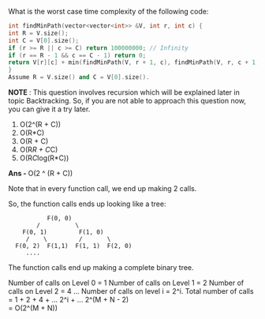 What is the worst case time complexity of the following code:

```C++
int findMinPath(vector<vector<int>> &V, int r, int c) {
int R = V.size();
int C = V[0].size();
if (r >= R || c >= C) return 100000000; // Infinity
if (r == R - 1 && c == C - 1) return 0;
return V[r][c] + min(findMinPath(V, r + 1, c), findMinPath(V, r, c + 1));
}
Assume R = V.size() and C = V[0].size().
```
<b> NOTE  </b>: This question involves recursion which will be explained later in topic Backtracking. So, if you are not able to approach this question now, you can give it a try later.

1. O(2^(R + C))
1. O(R*C)
1. O(R + C)
1. O(R*R + C*C)
1. O(R*C*log(R*C))

<b> Ans - </b> O(2 ^ (R + C))

Note that in every function call, we end up making 2 calls.

So, the function calls ends up looking like a tree:

               F(0, 0)
            /          \ 
        F(0, 1)         F(1, 0)
         /    \         /       \ 
      F(0, 2)  F(1,1)  F(1, 1)  F(2, 0)
         ....

The function calls end up making a complete binary tree.

Number of calls on Level 0 = 1
Number of calls on Level 1 = 2
Number of calls on Level 2 = 4
...
Number of calls on level i = 2^i.
Total number of calls = 1 + 2 + 4 + ... 2^i + ... 2^(M + N - 2)\
= O(2^(M + N))
